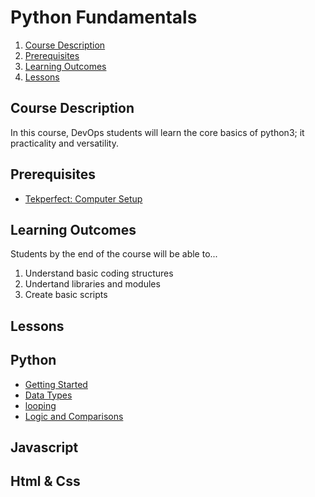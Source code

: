 # Python Fundamentals

1. [Course Description](#course-description)
2. [Prerequisites](#prerequisites)
3. [Learning Outcomes](#learning-outcomes)
4. [Lessons](#lessons)

## Course Description <!-- {docsify-ignore} -->

In this course, DevOps students will learn the core basics of python3; it practicality and versatility.

## Prerequisites <!-- {docsify-ignore} -->

* [Tekperfect: Computer Setup](lessons/computer-setup.md)

## Learning Outcomes <!-- {docsify-ignore} -->

Students by the end of the course will be able to...

1. Understand basic coding structures
1. Undertand libraries and modules
1. Create basic scripts

## Lessons <!-- {docsify-ignore} -->

## Python

- [Getting Started](courses/05-Programming/lessons/getting-started.md)
- [Data Types](courses/05-Programming/lessons/data-structures.md)
- [looping](courses/05-Programming/lessons/math-and-looping.md)
- [Logic and Comparisons](courses/05-Programming/lessons/variables-and-data-structures.md)

## Javascript

## Html & Css
